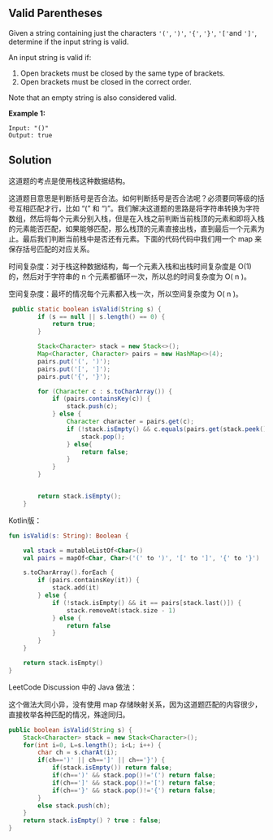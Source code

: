 ## Valid Parentheses

Given a string containing just the characters `'('`, `')'`, `'{'`, `'}'`, `'['`and `']'`, determine if the input string is valid.

An input string is valid if:

1. Open brackets must be closed by the same type of brackets.
2. Open brackets must be closed in the correct order.

Note that an empty string is also considered valid.

**Example 1:**

```
Input: "()"
Output: true
```

## Solution

这道题的考点是使用栈这种数据结构。

这道题目意思是判断括号是否合法。如何判断括号是否合法呢？必须要同等级的括号互相匹配才行，比如 “(” 和 “)”。我们解决这道题的思路是将字符串转换为字符数组，然后将每个元素分别入栈，但是在入栈之前判断当前栈顶的元素和即将入栈的元素能否匹配，如果能够匹配，那么栈顶的元素直接出栈，直到最后一个元素为止。最后我们判断当前栈中是否还有元素。下面的代码代码中我们用一个 map 来保存括号匹配的对应关系。

时间复杂度：对于栈这种数据结构，每一个元素入栈和出栈时间复杂度是 O(1) 的，然后对于字符串的 n 个元素都循环一次，所以总的时间复杂度为 O( n )。

空间复杂度：最坏的情况每个元素都入栈一次，所以空间复杂度为 O( n )。

```java
 public static boolean isValid(String s) {
        if (s == null || s.length() == 0) {
            return true;
        }

        Stack<Character> stack = new Stack<>();
        Map<Character, Character> pairs = new HashMap<>(4);
        pairs.put('(', ')');
        pairs.put('[', ']');
        pairs.put('{', '}');

        for (Character c : s.toCharArray()) {
            if (pairs.containsKey(c)) {
                stack.push(c);
            } else {
                Character character = pairs.get(c);
                if (!stack.isEmpty() && c.equals(pairs.get(stack.peek()))) {
                    stack.pop();
                } else{
                    return false;
                }
            }
        }


        return stack.isEmpty();
    }
```

Kotlin版：

```kotlin
fun isValid(s: String): Boolean {

    val stack = mutableListOf<Char>()
    val pairs = mapOf<Char, Char>('(' to ')', '[' to ']', '{' to '}')

    s.toCharArray().forEach {
        if (pairs.containsKey(it)) {
            stack.add(it)
        } else {
            if (!stack.isEmpty() && it == pairs[stack.last()]) {
                stack.removeAt(stack.size - 1)
            } else {
                return false
            }
        }
    }

    return stack.isEmpty()
}
```



LeetCode Discussion 中的 Java 做法：

这个做法大同小异，没有使用 map 存储映射关系，因为这道题匹配的内容很少，直接枚举各种匹配的情况，殊途同归。

```java
public boolean isValid(String s) {
    Stack<Character> stack = new Stack<Character>();
    for(int i=0, L=s.length(); i<L; i++) {
        char ch = s.charAt(i);
        if(ch==')' || ch==']' || ch=='}') {
            if(stack.isEmpty()) return false;
            if(ch==')' && stack.pop()!='(') return false;
            if(ch==']' && stack.pop()!='[') return false;
            if(ch=='}' && stack.pop()!='{') return false;
        }
        else stack.push(ch);
    }
    return stack.isEmpty() ? true : false;
}
```

